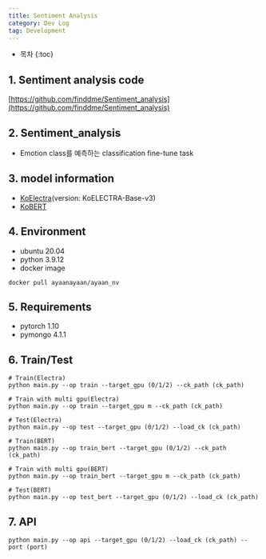 ```yaml
---
title: Sentiment Analysis
category: Dev Log
tag: Development
---
```








* 목차
{:toc}









## 1\. Sentiment analysis code

[https://github.com/finddme/Sentiment_analysis](https://github.com/finddme/Sentiment_analysis)

## 2\. Sentiment_analysis
- Emotion class를 예측하는 classification fine-tune task

## 3\. model information

- [KoElectra](https://github.com/monologg/KoELECTRA/tree/024fbdd600e653b6e4bdfc64ceec84181b5ce6c4)(version: KoELECTRA-Base-v3)
- [KoBERT](https://github.com/monologg/KoBERT-Transformers)

## 4\. Environment
- ubuntu 20.04
- python 3.9.12
- docker image
```
docker pull ayaanayaan/ayaan_nv
```

## 5\. Requirements
- pytorch 1.10
- pymongo 4.1.1


## 6\. Train/Test
```
# Train(Electra)
python main.py --op train --target_gpu (0/1/2) --ck_path (ck_path)

# Train with multi gpu(Electra)
python main.py --op train --target_gpu m --ck_path (ck_path)

# Test(Electra)
python main.py --op test --target_gpu (0/1/2) --load_ck (ck_path)

```

```
# Train(BERT)
python main.py --op train_bert --target_gpu (0/1/2) --ck_path (ck_path)

# Train with multi gpu(BERT)
python main.py --op train_bert --target_gpu m --ck_path (ck_path)

# Test(BERT)
python main.py --op test_bert --target_gpu (0/1/2) --load_ck (ck_path)

```

## 7\. API
```
python main.py --op api --target_gpu (0/1/2) --load_ck (ck_path) --port (port)
```
